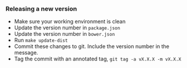 ### Releasing a new version

- Make sure your working environment is clean
- Update the version number in `package.json`
- Update the version number in `bower.json`
- Run `make update-dist`
- Commit these changes to git. Include the version number in the message.
- Tag the commit with an annotated tag, `git tag -a vX.X.X -m vX.X.X`

